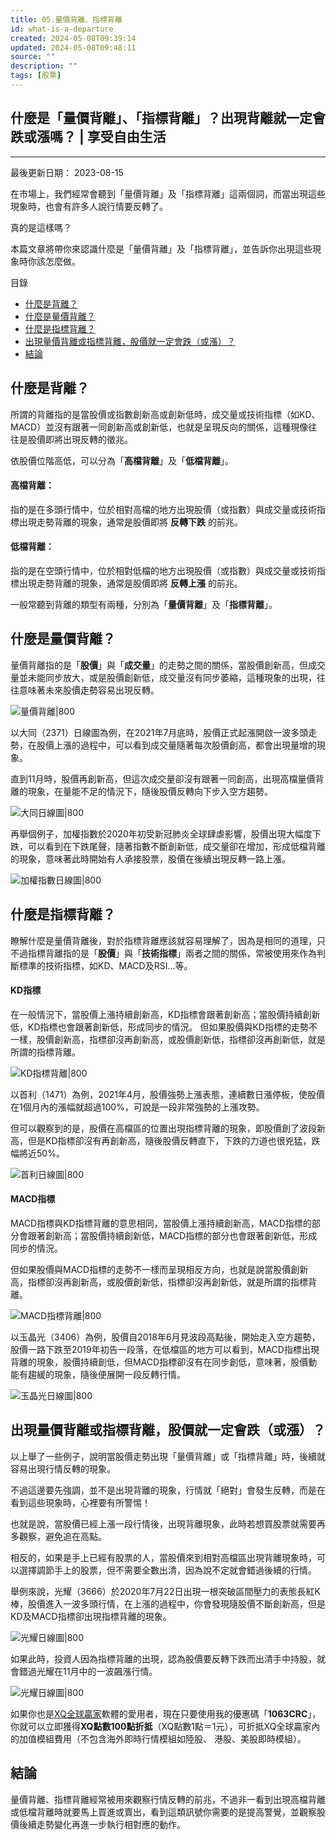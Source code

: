 ```yaml
---
title: 05.量價背離、指標背離
id: what-is-a-departure
created: 2024-05-08T09:39:14
updated: 2024-05-08T09:48:11
source: ""
description: ""
tags: [股票]
---
```


## 什麼是「量價背離」、「指標背離」？出現背離就一定會跌或漲嗎？ | 享受自由生活
---

最後更新日期： 2023-08-15

在市場上，我們經常會聽到「量價背離」及「指標背離」這兩個詞，而當出現這些現象時，也會有許多人說行情要反轉了。

真的是這樣嗎？

本篇文章將帶你來認識什麼是「量價背離」及「指標背離」，並告訴你出現這些現象時你該怎麼做。

目錄

-   [什麼是背離？](https://enjoyfreedomlife.com/what-is-a-departure/#%E4%BB%80%E9%BA%BC%E6%98%AF%E8%83%8C%E9%9B%A2%EF%BC%9F "什麼是背離？")
-   [什麼是量價背離？](https://enjoyfreedomlife.com/what-is-a-departure/#%E4%BB%80%E9%BA%BC%E6%98%AF%E9%87%8F%E5%83%B9%E8%83%8C%E9%9B%A2%EF%BC%9F "什麼是量價背離？")
-   [什麼是指標背離？](https://enjoyfreedomlife.com/what-is-a-departure/#%E4%BB%80%E9%BA%BC%E6%98%AF%E6%8C%87%E6%A8%99%E8%83%8C%E9%9B%A2%EF%BC%9F "什麼是指標背離？")
-   [出現量價背離或指標背離，股價就一定會跌（或漲）？](https://enjoyfreedomlife.com/what-is-a-departure/#%E5%87%BA%E7%8F%BE%E9%87%8F%E5%83%B9%E8%83%8C%E9%9B%A2%E6%88%96%E6%8C%87%E6%A8%99%E8%83%8C%E9%9B%A2%EF%BC%8C%E8%82%A1%E5%83%B9%E5%B0%B1%E4%B8%80%E5%AE%9A%E6%9C%83%E8%B7%8C%EF%BC%88%E6%88%96%E6%BC%B2%EF%BC%89%EF%BC%9F "出現量價背離或指標背離，股價就一定會跌（或漲）？")
-   [結論](https://enjoyfreedomlife.com/what-is-a-departure/#%E7%B5%90%E8%AB%96 "結論")

## **什麼是背離？**

所謂的背離指的是當股價或指數創新高或創新低時，成交量或技術指標（如KD、MACD）並沒有跟著一同創新高或創新低，也就是呈現反向的關係，這種現像往往是股價即將出現反轉的徵兆。

依股價位階高低，可以分為「**高檔背離**」及「**低檔背離**」。

#### **高檔背離：**

指的是在多頭行情中，位於相對高檔的地方出現股價（或指數）與成交量或技術指標出現走勢背離的現象，通常是股價即將 **反轉下跌** 的前兆。

#### **低檔背離：**

指的是在空頭行情中，位於相對低檔的地方出現股價（或指數）與成交量或技術指標出現走勢背離的現象，通常是股價即將 **反轉上漲** 的前兆。

一般常聽到背離的類型有兩種，分別為「**量價背離**」及「**指標背離**」。

## **什麼是量價背離？**

量價背離指的是「**股價**」與「**成交量**」的走勢之間的關係，當股價創新高，但成交量並未能同步放大，或是股價創新低，成交量沒有同步萎縮，這種現象的出現，往往意味著未來股價走勢容易出現反轉。

![量價背離|800](https://enjoyfreedomlife.com/wp-content/uploads/2022/08/%E9%87%8F%E5%83%B9%E8%83%8C%E9%9B%A2-1024x578.jpg)

以大同（2371）日線圖為例，在2021年7月底時，股價正式起漲開啟一波多頭走勢，在股價上漲的過程中，可以看到成交量隨著每次股價創高，都會出現量增的現象。

直到11月時，股價再創新高，但這次成交量卻沒有跟著一同創高，出現高檔量價背離的現象，在量能不足的情況下，隨後股價反轉向下步入空方趨勢。

![大同日線圖|800](https://enjoyfreedomlife.com/wp-content/uploads/2022/08/%E5%A4%A7%E5%90%8C%E6%97%A5%E7%B7%9A%E5%9C%96-1024x578.jpg)

再舉個例子，加權指數於2020年初受新冠肺炎全球肆虐影響，股價出現大幅度下跌，可以看到在下跌尾聲，隨著指數不斷創新低，成交量卻在增加，形成低檔背離的現象，意味著此時開始有人承接股票，股價在後續出現反轉一路上漲。

![加權指數日線圖|800](https://enjoyfreedomlife.com/wp-content/uploads/2022/08/%E5%8A%A0%E6%AC%8A%E6%8C%87%E6%95%B8%E6%97%A5%E7%B7%9A%E5%9C%96-1024x577.jpg)

## **什麼是指標背離？**

瞭解什麼是量價背離後，對於指標背離應該就容易理解了，因為是相同的道理，只不過指標背離指的是「**股價**」與「**技術指標**」兩者之間的關係，常被使用來作為判斷標準的技術指標，如KD、MACD及RSI…等。

#### **KD指標**

在一般情況下，當股價上漲持續創新高，KD指標會跟著創新高；當股價持續創新低，KD指標也會跟著創新低，形成同步的情況。 但如果股價與KD指標的走勢不一樣，股價創新高，指標卻沒再創新高，或股價創新低，指標卻沒再創新低，就是所謂的指標背離。

![KD指標背離|800](https://enjoyfreedomlife.com/wp-content/uploads/2022/08/KD%E6%8C%87%E6%A8%99%E8%83%8C%E9%9B%A2-1024x577.jpg)

以首利（1471）為例，2021年4月，股價強勢上漲表態，連續數日漲停板，使股價在1個月內的漲幅就超過100%，可說是一段非常強勢的上漲攻勢。

但可以觀察到的是，股價在高檔區的位置出現指標背離的現象，即股價創了波段新高，但是KD指標卻沒有再創新高，隨後股價反轉直下，下跌的力道也很兇猛，跌幅將近50%。

![首利日線圖|800](https://enjoyfreedomlife.com/wp-content/uploads/2022/08/%E9%A6%96%E5%88%A9%E6%97%A5%E7%B7%9A%E5%9C%96-1024x577.jpg)

#### **MACD指標**

MACD指標與KD指標背離的意思相同，當股價上漲持續創新高，MACD指標的部分會跟著創新高；當股價持續創新低，MACD指標的部分也會跟著創新低，形成同步的情況。

但如果股價與MACD指標的走勢不一樣而呈現相反方向，也就是說當股價創新高，指標卻沒再創新高，或股價創新低，指標卻沒再創新低，就是所謂的指標背離。

![MACD指標背離|800](https://enjoyfreedomlife.com/wp-content/uploads/2022/08/MACD%E6%8C%87%E6%A8%99%E8%83%8C%E9%9B%A2-1024x577.jpg)

以玉晶光（3406）為例，股價自2018年6月見波段高點後，開始走入空方趨勢，股價一路下跌至2019年初告一段落，在低檔區的地方可以看到，MACD指標出現背離的現象，股價持續創低，但MACD指標卻沒有在同步創低，意味著，股價動能有趨緩的現象，隨後便展開一段反轉行情。

![玉晶光日線圖|800](https://enjoyfreedomlife.com/wp-content/uploads/2022/08/%E7%8E%89%E6%99%B6%E5%85%89%E6%97%A5%E7%B7%9A%E5%9C%96-1024x577.jpg)

## **出現量價背離或指標背離，股價就一定會跌（或漲）？**

以上舉了一些例子，說明當股價走勢出現「量價背離」或「指標背離」時，後續就容易出現行情反轉的現象。

不過這邊要先強調，並不是出現背離的現象，行情就「絕對」會發生反轉，而是在看到這些現象時，心裡要有所警惕！

也就是說，當股價已經上漲一段行情後，出現背離現象，此時若想買股票就需要再多觀察，避免追在高點。

相反的，如果是手上已經有股票的人，當股價來到相對高檔區出現背離現象時，可以選擇調節手上的股票，但不需要全數出清，因為說不定就會錯過後續的行情。

舉例來說，光耀（3666）於2020年7月22日出現一根突破區間壓力的表態長紅K棒，股價進入一波多頭行情，在上漲的過程中，你會發現隨股價不斷創新高，但是KD及MACD指標卻出現指標背離的現象。

![光耀日線圖|800](https://enjoyfreedomlife.com/wp-content/uploads/2022/08/%E5%85%89%E8%80%80%E6%97%A5%E7%B7%9A%E5%9C%96_1-1024x578.jpg)

如果此時，投資人因為指標背離的出現，認為股價要反轉下跌而出清手中持股，就會錯過光耀在11月中的一波飆漲行情。

![光耀日線圖|800](https://enjoyfreedomlife.com/wp-content/uploads/2022/08/%E5%85%89%E8%80%80%E6%97%A5%E7%B7%9A%E5%9C%96_2-1024x578.jpg)

如果你也是[XQ全球贏家](https://www.xq.com.tw/XQlite-Download.aspx)軟體的愛用者，現在只要使用我的優惠碼「**1063CRC**」，你就可以立即獲得**XQ點數100點折抵**（XQ點數1點＝1元），可折抵XQ全球贏家內的加值模組費用（不包含海外即時行情模組如陸股、 港股、美股即時模組）。

## **結論**

量價背離、指標背離經常被用來觀察行情反轉的前兆，不過非一看到出現高檔背離或低檔背離時就要馬上買進或賣出，看到這類訊號你需要的是提高警覺，並觀察股價後續走勢變化再進一步執行相對應的動作。

